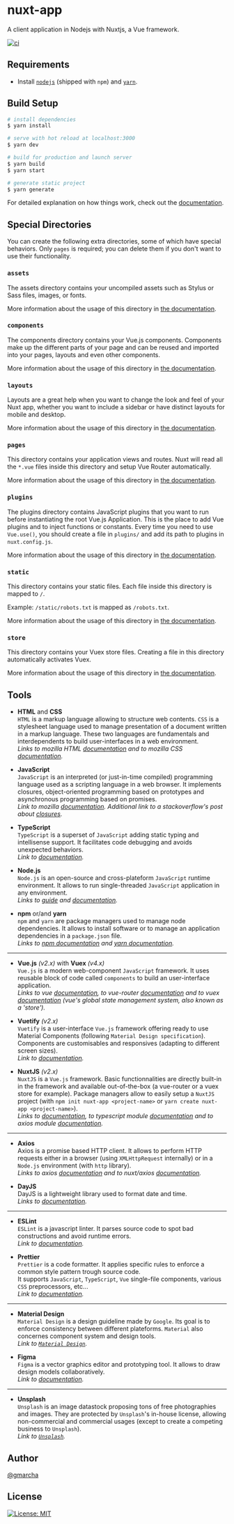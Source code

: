 # nuxt-app

A client application in Nodejs with Nuxtjs, a Vue framework.

[![ci](https://github.com/gmarcha/nuxt-app/actions/workflows/ci.yml/badge.svg)](https://github.com/gmarcha/nuxt-app/actions/workflows/ci.yml)

## Requirements

- Install [`nodejs`](https://nodejs.org/en/download/package-manager/#debian-and-ubuntu-based-linux-distributions) (shipped with `npm`) and [`yarn`](https://yarnpkg.com/getting-started/install).

## Build Setup

```bash
# install dependencies
$ yarn install

# serve with hot reload at localhost:3000
$ yarn dev

# build for production and launch server
$ yarn build
$ yarn start

# generate static project
$ yarn generate
```

For detailed explanation on how things work, check out the [documentation](https://nuxtjs.org).

## Special Directories

You can create the following extra directories, some of which have special behaviors. Only `pages` is required; you can delete them if you don't want to use their functionality.

### `assets`

The assets directory contains your uncompiled assets such as Stylus or Sass files, images, or fonts.

More information about the usage of this directory in [the documentation](https://nuxtjs.org/docs/2.x/directory-structure/assets).

### `components`

The components directory contains your Vue.js components. Components make up the different parts of your page and can be reused and imported into your pages, layouts and even other components.

More information about the usage of this directory in [the documentation](https://nuxtjs.org/docs/2.x/directory-structure/components).

### `layouts`

Layouts are a great help when you want to change the look and feel of your Nuxt app, whether you want to include a sidebar or have distinct layouts for mobile and desktop.

More information about the usage of this directory in [the documentation](https://nuxtjs.org/docs/2.x/directory-structure/layouts).

### `pages`

This directory contains your application views and routes. Nuxt will read all the `*.vue` files inside this directory and setup Vue Router automatically.

More information about the usage of this directory in [the documentation](https://nuxtjs.org/docs/2.x/get-started/routing).

### `plugins`

The plugins directory contains JavaScript plugins that you want to run before instantiating the root Vue.js Application. This is the place to add Vue plugins and to inject functions or constants. Every time you need to use `Vue.use()`, you should create a file in `plugins/` and add its path to plugins in `nuxt.config.js`.

More information about the usage of this directory in [the documentation](https://nuxtjs.org/docs/2.x/directory-structure/plugins).

### `static`

This directory contains your static files. Each file inside this directory is mapped to `/`.

Example: `/static/robots.txt` is mapped as `/robots.txt`.

More information about the usage of this directory in [the documentation](https://nuxtjs.org/docs/2.x/directory-structure/static).

### `store`

This directory contains your Vuex store files. Creating a file in this directory automatically activates Vuex.

More information about the usage of this directory in [the documentation](https://nuxtjs.org/docs/2.x/directory-structure/store).

## Tools

- **HTML** and **CSS**\
   `HTML` is a markup language allowing to structure web contents. `CSS` is a stylesheet language used to manage presentation of a document written in a markup language. These two languages are fundamentals and interdependents to build user-interfaces in a web environment.\
   _Links to mozilla HTML [documentation](https://developer.mozilla.org/en-US/docs/Web/HTML) and to mozilla CSS [documentation](https://developer.mozilla.org/en-US/docs/Web/CSS)._

- **JavaScript**\
   `JavaScript` is an interpreted (or just-in-time compiled) programming language used as a scripting language in a web browser. It implements closures, object-oriented programming based on prototypes and asynchronous programming based on promises.\
   _Link to mozilla [documentation](https://developer.mozilla.org/en-US/docs/Web/JavaScript). Additional link to a stackoverflow's post about [closures](https://stackoverflow.com/questions/111102/how-do-javascript-closures-work)._

- **TypeScript**\
   `TypeScript` is a superset of `JavaScript` adding static typing and intellisense support. It facilitates code debugging and avoids unexpected behaviors.\
   _Link to [documentation](https://www.typescriptlang.org/docs/)._

- **Node.js**\
   `Node.js` is an open-source and cross-plateform `JavaScript` runtime environment. It allows to run single-threaded `JavaScript` application in any environment.\
   _Links to [guide](https://nodejs.dev/learn) and [documentation](https://nodejs.org/en/docs/)._

- **npm** or/and **yarn**\
  `npm` and `yarn` are package managers used to manage node dependencies. It allows to install software or to manage an application dependencies in a `package.json` file.\
  _Links to [npm documentation](https://docs.npmjs.com/) and [yarn documentation](https://yarnpkg.com/getting-started)._

---

- **Vue.js** _(v2.x)_ with **Vuex** _(v4.x)_\
   `Vue.js` is a modern web-component `JavaScript` framework. It uses reusable block of code called `components` to build an user-interface application.\
   _Links to vue [documentation](https://v2.vuejs.org/v2/guide/), to vue-router [documentation](https://router.vuejs.org/guide/) and to vuex [documentation](https://vuex.vuejs.org/) (vue's global state management system, also known as a 'store')._

- **Vuetify** _(v2.x)_\
   `Vuetify` is a user-interface `Vue.js` framework offering ready to use Material Components (following `Material Design specification`). Components are customisables and responsives (adapting to different screen sizes).\
   _Link to [documentation](https://vuetifyjs.com/en/introduction/why-vuetify/)._

- **NuxtJS** _(v2.x)_\
   `NuxtJS` is a `Vue.js` framework. Basic functionnalities are directly built-in in the framework and available out-of-the-box (a vue-router or a vuex store for example). Package managers allow to easily setup a `NuxtJS` project (with `npm init nuxt-app <project-name>` or `yarn create nuxt-app <project-name>`).\
   _Links to [documentation](https://nuxtjs.org/docs/get-started/installation), to typescript module [documentation](https://typescript.nuxtjs.org/) and to axios module [documentation](https://axios.nuxtjs.org/)._

---

- **Axios**\
  Axios is a promise based HTTP client. It allows to perform HTTP requests either in a browser (using `XMLHttpRequest` internally) or in a `Node.js` environment (with `http` library).\
  _Links to axios [documentation](https://axios-http.com/docs/intro) and to nuxt/axios [documentation](https://axios.nuxtjs.org/)._

- **DayJS**\
   DayJS is a lightweight library used to format date and time.\
   _Links to [documentation](https://day.js.org/docs/en/installation/installation)._

---

- **ESLint**\
  `ESLint` is a javascript linter. It parses source code to spot bad constructions and avoid runtime errors.\
  _Link to [documentation](https://eslint.org/docs/user-guide/getting-started)._

- **Prettier**\
  `Prettier` is a code formatter. It applies specific rules to enforce a common style pattern trough source code.\
  It supports `JavaScript`, `TypeScript`, `Vue` single-file components, various `CSS` preprocessors, etc...\
  _Link to [documentation](https://prettier.io/docs/en/index.html)._

---

- **Material Design**\
   `Material Design` is a design guideline made by `Google`. Its goal is to enforce consistency between different plateforms. `Material` also concernes component system and design tools.\
   _Link to [`Material Design`](https://material.io/design)._

- **Figma**\
   `Figma` is a vector graphics editor and prototyping tool. It allows to draw design models collaboratively.\
   _Link to [documentation](https://www.figma.com/)._

---

- **Unsplash**\
   `Unsplash` is an image datastock proposing tons of free photographies and images. They are protected by `Unsplash`'s in-house license, allowing non-commercial and commercial usages (except to create a competing business to `Unsplash`).\
   _Link to [`Unsplash`](https://unsplash.com/)._

## Author

[@gmarcha](https://github.com/gmarcha)

## License

[![License: MIT](https://img.shields.io/badge/License-MIT-yellow.svg)](https://opensource.org/licenses/MIT)
